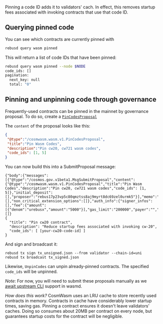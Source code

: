 Pinning a code ID adds it to validators' cach. In effect, this removes startup fees associated with invoking contracts that use that code ID.

## Querying pinned code

You can see which contracts are currently pinned with

```sh
rebusd query wasm pinned
```

This will return a list of code IDs that have been pinned:

```bash
rebusd query wasm pinned --node $NODE         
code_ids: []
pagination:
  next_key: null
  total: "0"
```

## Pinning and unpinning code through governance

Frequently-used contracts can be pinned in the mainnet by governance proposal. To do so, create a [`PinCodesProposal`](https://github.com/CosmWasm/wasmd/blob/master/proto/cosmwasm/wasm/v1/proposal.proto#L94-L104)

The `content` of the proposal looks like this:

```json
{
 "@type":"/cosmwasm.wasm.v1.PinCodesProposal",
 "title":"Pin Wasm Codes",
 "description":"Pin cw20, cw721 wasm codes",
 "code_ids": [1, 5]
}
```
You can now build this into a SubmitProposal message:

```
{"body":{"messages":[{"@type":"/cosmos.gov.v1beta1.MsgSubmitProposal","content":{"@type":"/cosmwasm.wasm.v1.PinCodesProposal","title":"Pin Wasm Codes","description":"Pin cw20, cw721 wasm codes","code_ids": [1, 5]},"initial_deposit":[],"proposer":"rebus17p23vp5c80qmztss8aj9myrt8dc69zel0urmk5"}],"memo":"","timeout_height":"0","extension_options":[],"non_critical_extension_options":[]},"auth_info":{"signer_infos":[],"fee":{"amount":[{"denom":"urebusx","amount":"5000"}],"gas_limit":"200000","payer":"","granter":""}},"signatures":[]}
{
  "title": "Pin cw20 contract",
  "description": "Reduce startup fees associated with invoking cw-20",
  "code_ids": [ [your-cw20-code-id] ]
}
```

And sign and broadcast it:

```
rebusd tx sign tx_unsigned.json --from validator --chain-id=uni
rebusd tx broadcast tx_signed.json
```

Likewise, `UnpinCodes` can unpin already-pinned contracts. The specified `code_ids` will be unpinned.

*Note*: For now, you will need to submit these proposals manually as we [await upstream CLI](https://github.com/CosmWasm/wasmd/issues/686) support in wasmd. 

*How does this work?* CosmWasm uses an LRU cache to store recently used
contracts in memory. Contracts in cache have considerably lower startup times,
saving gas. Pinning a contract ensures it doesn't leave validators' caches.
Doing so consumes about 20MB per contract on every node, but guarantees startup
costs for the contract will be negligible.
